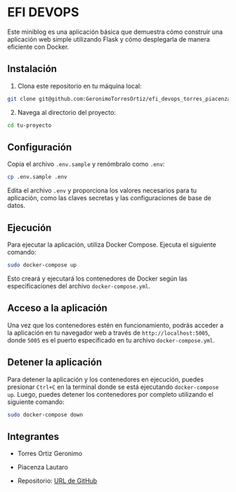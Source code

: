 # EFI DEVOPS 

Este miniblog es una aplicación básica que demuestra cómo construir una aplicación web simple utilizando Flask y cómo desplegarla de manera eficiente con Docker.

## Instalación

1. Clona este repositorio en tu máquina local:

```bash
git clone git@github.com:GeronimoTorresOrtiz/efi_devops_torres_piacenza.git
```

2. Navega al directorio del proyecto:

```bash
cd tu-proyecto
```

## Configuración

Copia el archivo `.env.sample` y renómbralo como `.env`:

```bash
cp .env.sample .env
```

Edita el archivo `.env` y proporciona los valores necesarios para tu aplicación, como las claves secretas y las configuraciones de base de datos.

## Ejecución

Para ejecutar la aplicación, utiliza Docker Compose. Ejecuta el siguiente comando:

```bash
sudo docker-compose up 
```

Esto creará y ejecutará los contenedores de Docker según las especificaciones del archivo `docker-compose.yml`.

## Acceso a la aplicación

Una vez que los contenedores estén en funcionamiento, podrás acceder a la aplicación en tu navegador web a través de `http://localhost:5005`, donde `5005` es el puerto especificado en tu archivo `docker-compose.yml`.

## Detener la aplicación

Para detener la aplicación y los contenedores en ejecución, puedes presionar `Ctrl+C` en la terminal donde se está ejecutando `docker-compose up`. Luego, puedes detener los contenedores por completo utilizando el siguiente comando:

```bash
sudo docker-compose down
```

## Integrantes
- Torres Ortiz Geronimo
- Piacenza Lautaro


- Repositorio: [URL de GitHub](git@github.com:GeronimoTorresOrtiz/efi_devops_torres_piacenza.git)


